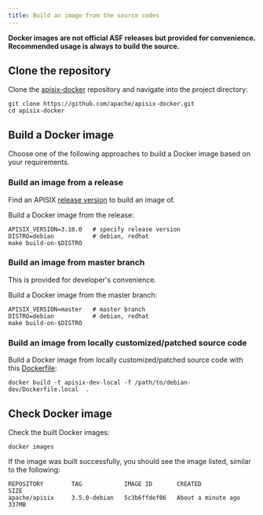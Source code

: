```yaml
---
title: Build an image from the source codes
---
```


<!--
#
# Licensed to the Apache Software Foundation (ASF) under one or more
# contributor license agreements.  See the NOTICE file distributed with
# this work for additional information regarding copyright ownership.
# The ASF licenses this file to You under the Apache License, Version 2.0
# (the "License"); you may not use this file except in compliance with
# the License.  You may obtain a copy of the License at
#
#     http://www.apache.org/licenses/LICENSE-2.0
#
# Unless required by applicable law or agreed to in writing, software
# distributed under the License is distributed on an "AS IS" BASIS,
# WITHOUT WARRANTIES OR CONDITIONS OF ANY KIND, either express or implied.
# See the License for the specific language governing permissions and
# limitations under the License.
#
-->

**Docker images are not official ASF releases but provided for convenience. Recommended usage is always to build the source.**

## Clone the repository

Clone the [apisix-docker](https://github.com/apache/apisix-docker) repository and navigate into the project directory:

```shell
git clone https://github.com/apache/apisix-docker.git
cd apisix-docker
```

## Build a Docker image

Choose one of the following approaches to build a Docker image based on your requirements.

### Build an image from a release
  
Find an APISIX [release version](https://github.com/apache/apisix/releases) to build an image of.

Build a Docker image from the release:

```shell
APISIX_VERSION=3.10.0   # specify release version
DISTRO=debian           # debian, redhat
make build-on-$DISTRO
```

### Build an image from master branch

This is provided for developer's convenience.

Build a Docker image from the master branch:

```shell
APISIX_VERSION=master   # master branch
DISTRO=debian           # debian, redhat
make build-on-$DISTRO
```

### Build an image from locally customized/patched source code

Build a Docker image from locally customized/patched source code with this [Dockerfile](https://github.com/apache/apisix-docker/blob/master/debian-dev/Dockerfile.local):

```shell
docker build -t apisix-dev-local -f /path/to/debian-dev/Dockerfile.local  .
```

## Check Docker image

Check the built Docker images:

```shell
docker images
```

If the image was built successfully, you should see the image listed, similar to the following:

```text
REPOSITORY        TAG            IMAGE ID       CREATED              SIZE
apache/apisix     3.5.0-debian   5c3b6ffdef06   About a minute ago   337MB
```
